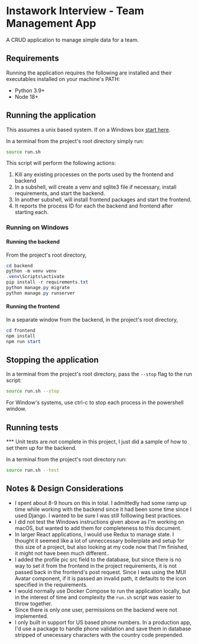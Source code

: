 # Instawork Interview - Team Management App

A CRUD application to manage simple data for a team.

## Requirements

Running the application requires the following are installed and their executables installed on your machine's PATH:

- Python 3.9+
- Node 18+

## Running the application

This assumes a unix based system. If on a Windows box [start here](#running-on-windows).

In a terminal from the project's root directory simply run:

```bash
source run.sh
```

This script will perform the following actions:

1. Kill any existing processes on the ports used by the frontend and backend
2. In a subshell, will create a venv and sqlite3 file if necessary, install requirements, and start the backend.
3. In another subshell, will install frontend packages and start the frontend.
4. It reports the process ID for each the backend and frontend after starting each.

### Running on Windows
#### Running the backend
From the project's root directory,

```powershell
cd backend
python -m venv venv
.venv\Scripts\activate
pip install -r requirements.txt
python manage.py migrate
python manage.py runserver
```

#### Running the frontend
In a separate window from the backend, in the project's root directory,

```powershell
cd frontend
npm install
npm run start
```

## Stopping the application

In a terminal from the project's root directory, pass the `--stop` flag to the run script:

```bash
source run.sh --stop
```

For Window's systems, use ctrl-c to stop each process in the powershell window.

## Running tests

*** Unit tests are not complete in this project, I just did a sample of how to set them up for the backend.

In a terminal from the project's root directory run:

```bash
source run.sh --test
```

## Notes & Design Considerations
- I spent about 8-9 hours on this in total. I admittedly had some ramp up time while working with the backend since it had been some time since I used Django. I wanted to be sure I was still folllowing best practices.
- I did not test the Windows instructions given above as I'm working on macOS, but wanted to add them for completeness to this document.
- In larger React applications, I would use Redux to manage state. I thought it seemed like a lot of unneccessary boilerplate and setup for this size of a project, but also looking at my code now that I'm finished, it might not have been much different..
- I added the profile pic src field to the database, but since there is no way to set it from the frontend in the project requirements, it is not passed back in the frontend's post request. Since I was using the MUI Avatar component, if it is passed an invalid path, it defaults to the icon specified in the requirements.
- I would normally use Docker Compose to run the application locally, but in the interest of time and complexity the `run.sh` script was easier to throw together.
- Since there is only one user, permissions on the backend were not implemented.
- I only built in support for US based phone numbers. In a production app, I'd use a package to handle phone validation and save them in database stripped of unecessary characters with the country code prepended.